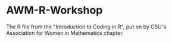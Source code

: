 # AWM-R-Workshop
The R file from the "Introduction to Coding in R", put on by CSU's Association for Women in Mathematics chapter.

